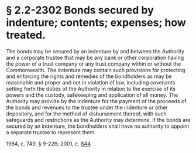 # § 2.2-2302 Bonds secured by indenture; contents; expenses; how treated.

<p>The bonds may be secured by an indenture by and between the Authority and a corporate trustee that may be any bank or other corporation having the power of a trust company or any trust company within or without the Commonwealth. The indenture may contain such provisions for protecting and enforcing the rights and remedies of the bondholders as may be reasonable and proper and not in violation of law, including covenants setting forth the duties of the Authority in relation to the exercise of its powers and the custody, safekeeping and application of all money. The Authority may provide by the indenture for the payment of the proceeds of the bonds and revenues to the trustee under the indenture or other depository, and for the method of disbursement thereof, with such safeguards and restrictions as the Authority may determine. If the bonds are secured by an indenture, the bondholders shall have no authority to appoint a separate trustee to represent them.</p><p>1984, c. 749, § 9-226; 2001, c. <a href='http://lis.virginia.gov/cgi-bin/legp604.exe?011+ful+CHAP0844'>844</a>.</p>